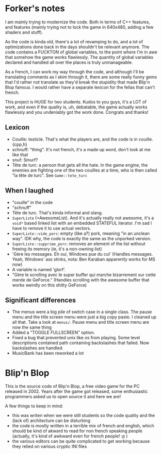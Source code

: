 # Forker's notes

I am mainly trying to modernize the code. Both in terms of C++ features, and
features (mainly trying not to lock the game in 640x480, adding a few shaders
and stuff).

As the code is kinda old, there's a lot of revamping to do, and a lot of
optimizations done back in the days shouldn't be relevant anymore. The code
contains a FUCKTON of global variables, to the point where I'm in awe that
somehow the game works flawlessly. The quantity of global variables declared
and handled all over the places is truly unmanageable.

As a french, I can work my way through the code, and although I'll be
translating comments as I skim through it, there are some really funny gems
that I'd rather not translate as they'd break the stupidity that made Blip'n
Blop famous. I would rather have a separate lexicon for the fellas that can't
french.

This project is HUGE for two students. Kudos to you guys, it's a LOT of work,
and even if the quality is, uh, debatable, the game actually works flawlessly
and you undeniably got the work done. Congrats and thanks!

## Lexicon

- Couille: testicle. That's what the players are, and the code is in
  couille.{cpp,h}
- schnuff: "thing". It's not french, it's a made up word, don't look at me like
  that
- snuf: Smurf?
- Tête de turc: a person that gets all the hate. In the game engine, the
  enemies are fighting one of the two couilles at a time, who is then called
  "la tête de turc". See `Game::tete_turc`

## When I laughed

- "couille" in the code
- "schnuff"
- Tête de turc. That's kinda informal and slang.
- `SuperListe` (=AwesomeList). And it's actually really not awesome, it's a
  `void*` based linked list with an embedded STATEFUL iterator. I'm sad I have
  to remove it to use actual vectors.
- `SuperListe::vide_porc`: empty (like a?) pork, meaning "in an unclean way".
  IDK why, the code is exactly the same as the unporked version.
- `SuperListe::supprime_porc`: removes an element of the list without freeing
  its memory (ie, it's a non-owning list)
- 'Gère les messages. Eh oui, Windows pue du cul' (Handles messages. Yeah,
  Windows' ass stinks, nota: Ben Karaban apparently works for MS now)
- A variable is named 'glorf'.
- "Gère le scrolling avec le super buffer qui marche bizarrement sur cette
  merde de GeForce." (Handles scrolling with the awesome buffer that works
  weirdly on this shitty GeForce)

## Significant differences

- The menus were a big pile of switch case in a single class. The pause menu
  and the title screen menu were just a big copy paste. I cleaned up all that.
  Take a look at `menus/`. Pause menu and title screen menu are now the same
  thing
- Added a "TOGGLE FULLSCREEN" option.
- Fixed a bug that prevented unix like os from playing. Some level descriptions
  contained path containing backslashes that failed. Now backslashes are
  handled.
- MusicBank has been reworked a lot

# Blip'n Blop
This is the source code of Blip'n Blop, a free video game for the PC released in 2002. Years after the game got released, some enthusiastic programmers asked us to open source it and here we are!

A few things to keep in mind:
- this was writen when we were still students so the code quality and the (lack of) architecture can be disturbing
- the code is mostly written in a terrible mix of french and english, which should be kind of akward to read for non french speaking people (actually, it's kind of awkward even for french people! :p )
- the various editors can be quite complicated to get working because they relied on various cryptic INI files

